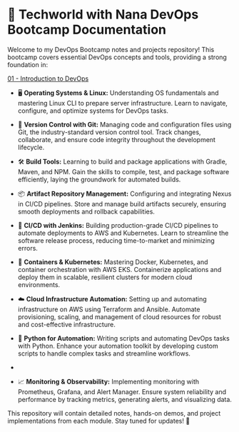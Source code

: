 # 🚀 Techworld with Nana DevOps Bootcamp Documentation

Welcome to my DevOps Bootcamp notes and projects repository! This bootcamp covers essential DevOps concepts and tools, providing a strong foundation in:

[01 - Introduction to DevOps](./my-notes/01%20-%20Introduction%20to%20DevOps%202bbeac75779346eb863bebce6262d83a.md)

- 🖥️ **Operating Systems & Linux:** Understanding OS fundamentals and mastering Linux CLI to prepare server infrastructure. Learn to navigate, configure, and optimize systems for DevOps tasks.
  
- 🌱 **Version Control with Git:** Managing code and configuration files using Git, the industry-standard version control tool. Track changes, collaborate, and ensure code integrity throughout the development lifecycle.
  
- 🛠️ **Build Tools:** Learning to build and package applications with Gradle, Maven, and NPM. Gain the skills to compile, test, and package software efficiently, laying the groundwork for automated builds.
  
- 📦 **Artifact Repository Management:** Configuring and integrating Nexus in CI/CD pipelines. Store and manage build artifacts securely, ensuring smooth deployments and rollback capabilities.
  
- 🔄 **CI/CD with Jenkins:** Building production-grade CI/CD pipelines to automate deployments to AWS and Kubernetes. Learn to streamline the software release process, reducing time-to-market and minimizing errors.
  
- 🐳 **Containers & Kubernetes:** Mastering Docker, Kubernetes, and container orchestration with AWS EKS. Containerize applications and deploy them in scalable, resilient clusters for modern cloud environments.
  
- ☁️ **Cloud Infrastructure Automation:** Setting up and automating infrastructure on AWS using Terraform and Ansible. Automate provisioning, scaling, and management of cloud resources for robust and cost-effective infrastructure.
- 🐍 **Python for Automation:** Writing scripts and automating DevOps tasks with Python. Enhance your automation toolkit by developing custom scripts to handle complex tasks and streamline workflows.
- 
- 📈 **Monitoring & Observability:** Implementing monitoring with Prometheus, Grafana, and Alert Manager. Ensure system reliability and performance by tracking metrics, generating alerts, and visualizing data.

This repository will contain detailed notes, hands-on demos, and project implementations from each module. Stay tuned for updates! 🚀
